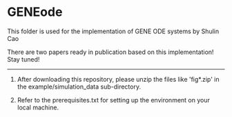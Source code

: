 # GENEode
This folder is used for the implementation of GENE ODE systems by Shulin Cao


There are two papers ready in publication based on this implementation! Stay tuned!


-------------------------------------------------------------------------------------------

1. After downloading this repository, please unzip the files like 'fig*.zip' in the example/simulation_data sub-directory.

2. Refer to the prerequisites.txt for setting up the environment on your local machine.

